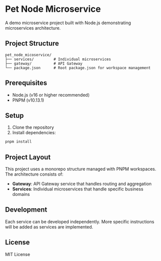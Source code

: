 # Pet Node Microservice

A demo microservice project built with Node.js demonstrating microservices architecture.

## Project Structure

```
pet_node_micoservice/
├── services/         # Individual microservices
├── gateway/          # API Gateway
└── package.json      # Root package.json for workspace management
```

## Prerequisites

- Node.js (v16 or higher recommended)
- PNPM (v10.13.1)

## Setup

1. Clone the repository
2. Install dependencies:
```bash
pnpm install
```

## Project Layout

This project uses a monorepo structure managed with PNPM workspaces. The architecture consists of:

- **Gateway**: API Gateway service that handles routing and aggregation
- **Services**: Individual microservices that handle specific business domains

## Development

Each service can be developed independently. More specific instructions will be added as services are implemented.

## License

MIT License
